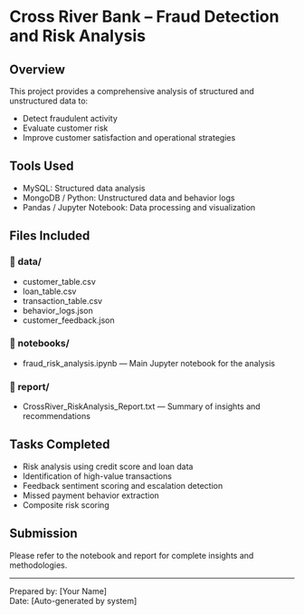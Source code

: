 
# Cross River Bank – Fraud Detection and Risk Analysis

## Overview
This project provides a comprehensive analysis of structured and unstructured data to:
- Detect fraudulent activity
- Evaluate customer risk
- Improve customer satisfaction and operational strategies

## Tools Used
- MySQL: Structured data analysis
- MongoDB / Python: Unstructured data and behavior logs
- Pandas / Jupyter Notebook: Data processing and visualization

## Files Included

### 📁 data/
- customer_table.csv
- loan_table.csv
- transaction_table.csv
- behavior_logs.json
- customer_feedback.json

### 📄 notebooks/
- fraud_risk_analysis.ipynb — Main Jupyter notebook for the analysis

### 📄 report/
- CrossRiver_RiskAnalysis_Report.txt — Summary of insights and recommendations

## Tasks Completed
- Risk analysis using credit score and loan data
- Identification of high-value transactions
- Feedback sentiment scoring and escalation detection
- Missed payment behavior extraction
- Composite risk scoring

## Submission
Please refer to the notebook and report for complete insights and methodologies.

---

Prepared by: [Your Name]  
Date: [Auto-generated by system]
